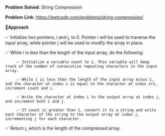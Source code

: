 𝐏𝐫𝐨𝐛𝐥𝐞𝐦 𝐒𝐨𝐥𝐯𝐞𝐝: String Compression

𝐏𝐫𝐨𝐛𝐥𝐞𝐦 𝐋𝐢𝐧𝐤: https://leetcode.com/problems/string-compression/



📌𝐀𝐩𝐩𝐫𝐨𝐚𝐜𝐡

✅ Initialize two pointers, i and j, to 0. Pointer i will be used to traverse the input array, while pointer j will be used to modify the array in place.

✅ While i is less than the length of the input array, do the following:

         ✅ Initialize a variable count to 1. This variable will keep track of the number of consecutive repeating characters in the input array.

         ✅ While i is less than the length of the input array minus 1, and the character at index i is equal to the character at index i+1, increment count and i.

         ✅ Write the character at index i to the output array at index j, and increment both i and j.

         ✅ If count is greater than 1, convert it to a string and write each character of the string to the output array at index j, incrementing j for each character.

✅ Return j, which is the length of the compressed array.
